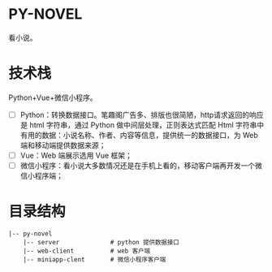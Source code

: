 # PY-NOVEL

看小说。

# 技术栈

Python+Vue+微信小程序。

- [ ] Python：转换数据接口。笔趣阁广告多、排版也很简陋，http请求返回的响应是 html 字符串，通过 Python 做中间层处理，正则表达式匹配 Html 字符串中有用的数据：小说名称、作者、内容等信息，提供统一的数据接口，为 Web 端和移动端提供数据来源；
- [ ] Vue：Web 端展示选用 Vue 框架；
- [ ] 微信小程序：看小说大多数情况还是在手机上看的，移动客户端再开发一个微信小程序端；

# 目录结构

```
|-- py-novel
    |-- server              # python 提供数据接口
    |-- web-client          # web 客户端
    |-- miniapp-clent       # 微信小程序客户端
```
